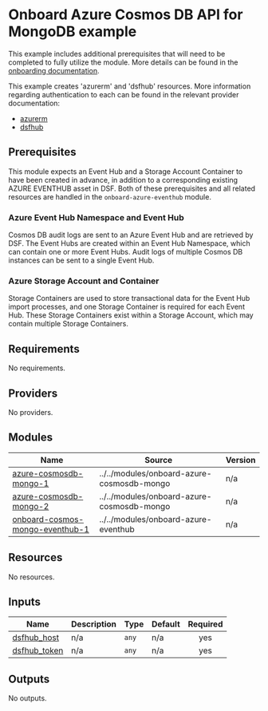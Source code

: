 # Onboard Azure Cosmos DB API for MongoDB example
This example includes additional prerequisites that will need to be completed to fully utilize the module. More details can be found in the [onboarding documentation](https://docs.imperva.com/bundle/onboarding-databases-to-sonar-reference-guide/page/Azure-Cosmos-DB-API-for-MongoDB-Onboarding-Steps_48367240.html).

This example creates 'azurerm' and 'dsfhub' resources. More information regarding authentication to each can be found in the relevant provider documentation:
- [azurerm](https://registry.terraform.io/providers/hashicorp/azurerm/latest/docs)
- [dsfhub](https://registry.terraform.io/providers/imperva/dsfhub/latest/docs)

## Prerequisites
This module expects an Event Hub and a Storage Account Container to have been created in advance, in addition to a corresponding existing AZURE EVENTHUB asset in DSF. Both of these prerequisites and all related resources are handled in the ``onboard-azure-eventhub`` module.

### Azure Event Hub Namespace and Event Hub
Cosmos DB audit logs are sent to an Azure Event Hub and are retrieved by DSF. The Event Hubs are created within an Event Hub Namespace, which can contain one or more Event Hubs. Audit logs of multiple Cosmos DB instances can be sent to a single Event Hub. 

### Azure Storage Account and Container
Storage Containers are used to store transactional data for the Event Hub import processes, and one Storage Container is required for each Event Hub. These Storage Containers exist within a Storage Account, which may contain multiple Storage Containers.

<!-- BEGIN_TF_DOCS -->
## Requirements

No requirements.

## Providers

No providers.

## Modules

| Name | Source | Version |
|------|--------|---------|
| <a name="module_azure-cosmosdb-mongo-1"></a> [azure-cosmosdb-mongo-1](#module\_azure-cosmosdb-mongo-1) | ../../modules/onboard-azure-cosmosdb-mongo | n/a |
| <a name="module_azure-cosmosdb-mongo-2"></a> [azure-cosmosdb-mongo-2](#module\_azure-cosmosdb-mongo-2) | ../../modules/onboard-azure-cosmosdb-mongo | n/a |
| <a name="module_onboard-cosmos-mongo-eventhub-1"></a> [onboard-cosmos-mongo-eventhub-1](#module\_onboard-cosmos-mongo-eventhub-1) | ../../modules/onboard-azure-eventhub | n/a |

## Resources

No resources.

## Inputs

| Name | Description | Type | Default | Required |
|------|-------------|------|---------|:--------:|
| <a name="input_dsfhub_host"></a> [dsfhub\_host](#input\_dsfhub\_host) | n/a | `any` | n/a | yes |
| <a name="input_dsfhub_token"></a> [dsfhub\_token](#input\_dsfhub\_token) | n/a | `any` | n/a | yes |

## Outputs

No outputs.
<!-- END_TF_DOCS -->